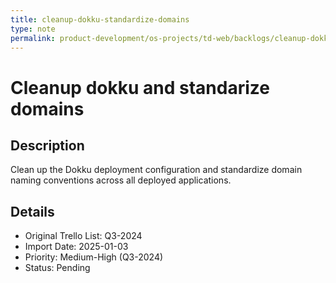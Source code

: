 ```yaml
---
title: cleanup-dokku-standardize-domains
type: note
permalink: product-development/os-projects/td-web/backlogs/cleanup-dokku-standardize-domains
---
```


# Cleanup dokku and standarize domains

## Description
Clean up the Dokku deployment configuration and standardize domain naming conventions across all deployed applications.

## Details
- Original Trello List: Q3-2024
- Import Date: 2025-01-03
- Priority: Medium-High (Q3-2024)
- Status: Pending